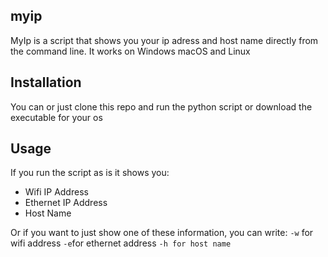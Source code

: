 ## myip

MyIp is a script that shows you your ip adress and host name directly from the command line. It works on Windows macOS and Linux

## Installation

You can or just clone this repo and run the python script or download the executable for your os

## Usage

If you run the script as is it shows you:
- Wifi IP Address
- Ethernet IP Address
- Host Name

Or if you want to just show one of these information, you can write:
`-w` for wifi address `-e`for ethernet address `-h for host name`
